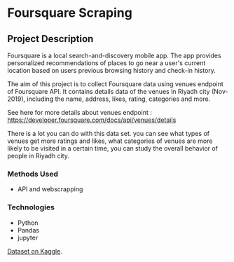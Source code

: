 # Foursquare Scraping

## Project Description
Foursquare is a local search-and-discovery mobile app. The app provides personalized recommendations of places to go near a user's current location based on users previous browsing history and check-in history.

The aim of this project is to collect Foursquare data using venues endpoint of Foursquare API. It contains details data of the venues in Riyadh city (Nov-2019), including the name, address, likes, rating, categories and more.

See here for more details about venues endpoint : https://developer.foursquare.com/docs/api/venues/details

There is a lot you can do with this data set. you can see what types of venues get more ratings and likes, what categories of venues are more likely to be visited in a certain time, you can study the overall behavior of people in Riyadh city.

### Methods Used
* API and webscrapping

### Technologies
* Python
* Pandas
* jupyter



 [Dataset on Kaggle](https://www.kaggle.com/mzoonalwalmani/foursquare-venues-riyadh).
